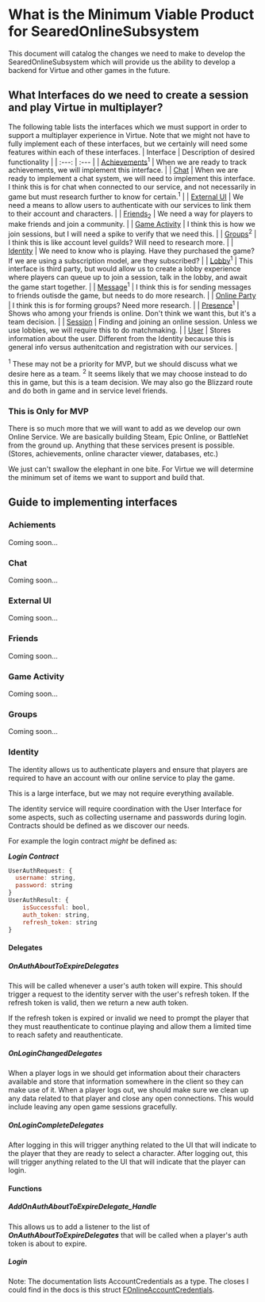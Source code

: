 # What is the Minimum Viable Product for SearedOnlineSubsystem
This document will catalog the changes we need to make to develop the SearedOnlineSubsystem which will provide us the ability to develop a backend for Virtue and other games in the future.

## What Interfaces do we need to create a session and play Virtue in multiplayer?
The following table lists the interfaces which we must support in order to support a multiplayer experience in Virtue. Note that we might not have to fully implement each of these interfaces, but we certainly will need some features within each of these interfaces.
| Interface | Description of desired functionality |
| :---: | :--- |
| [Achievements](https://dev.epicgames.com/documentation/en-us/unreal-engine/API/Plugins/OnlineSubsystem/Interfaces/IOnlineAchievements)<sup>1</sup> | When we are ready to track achievements, we will implement this interface. |
| [Chat](https://dev.epicgames.com/documentation/en-us/unreal-engine/API/Plugins/OnlineSubsystem/Interfaces/IOnlineChat/) | When we are ready to implement a chat system, we will need to implement this interface. I think this is for chat when connected to our service, and not necessarily in game but must research further to know for certain.<sup>1</sup> |
| [External UI](https://dev.epicgames.com/documentation/en-us/unreal-engine/API/Plugins/OnlineSubsystem/Interfaces/IOnlineExternalUI) | We need a means to allow users to authenticate with our services to link them to their account and characters. |
| [Friends](https://dev.epicgames.com/documentation/en-us/unreal-engine/API/Plugins/OnlineSubsystem/Interfaces/IOnlineFriends)<sub>2</sub> | We need a way for players to make friends and join a community. |
| [Game Activity](https://dev.epicgames.com/documentation/en-us/unreal-engine/API/Plugins/OnlineSubsystem/Interfaces/IOnlineGameActivity) | I think this is how we join sessions, but I will need a spike to verify that we need this. |
| [Groups](https://dev.epicgames.com/documentation/en-us/unreal-engine/API/Plugins/OnlineSubsystem/Interfaces/IOnlineGroups)<sup>2</sup> | I think this is like account level guilds? Will need to research more. |
| [Identity](https://dev.epicgames.com/documentation/en-us/unreal-engine/API/Plugins/OnlineSubsystem/Interfaces/IOnlineIdentity) | We need to know who is playing. Have they purchased the game? If we are using a subscription model, are they subscribed? |
| [Lobby](https://src.redpoint.games/redpointgames/online-interfaces)<sup>1</sup> | This interface is third party, but would allow us to create a lobby experience where players can queue up to join a session, talk in the lobby, and await the game start together. |
| [Message](https://dev.epicgames.com/documentation/en-us/unreal-engine/API/Plugins/OnlineSubsystem/Interfaces/IOnlineMessage)<sup>1</sup> | I think this is for sending messages to friends outisde the game, but needs to do more research. |
| [Online Party](https://dev.epicgames.com/documentation/en-us/unreal-engine/API/Plugins/OnlineSubsystem/Interfaces/IOnlinePartySystem?application_version=5.5) | I think this is for forming groups? Need more research. |
| [Presence](https://dev.epicgames.com/documentation/en-us/unreal-engine/API/Plugins/OnlineSubsystem/Interfaces/IOnlinePresence)<sup>1</sup> | Shows who among your friends is online. Don't think we want this, but it's a team decision. |
| [Session](https://dev.epicgames.com/documentation/en-us/unreal-engine/API/Plugins/OnlineSubsystem/Interfaces/IOnlineSession) | Finding and joining an online session. Unless we use lobbies, we will require this to do matchmaking. |
| [User](https://dev.epicgames.com/documentation/en-us/unreal-engine/API/Plugins/OnlineSubsystem/Interfaces/IOnlineUser) | Stores information about the user. Different from the Identity because this is general info versus authenitcation and registration with our services. |


<sup>1</sup> These may not be a priority for MVP, but we should discuss what we desire here as a team.
<sup>2</sup> It seems likely that we may choose instead to do this in game, but this is a team decision. We may also go the Blizzard route and do both in game and in service level friends.

### This is Only for MVP
There is so much more that we will want to add as we develop our own Online Service. We are basically building Steam, Epic Online, or BattleNet from the ground up. Anything that these services present is possible. (Stores, achievements, online character viewer, databases, etc.)

We just can't swallow the elephant in one bite. For Virtue we will determine the minimum set of items we want to support and build that.


## Guide to implementing interfaces

### Achiements
Coming soon...

### Chat
Coming soon...

### External UI
Coming soon...

### Friends
Coming soon...

### Game Activity
Coming soon...

### Groups
Coming soon...

### Identity
The identity allows us to authenticate players and ensure that players are required to have an account with our online service to play the game.

This is a large interface, but we may not require everything available.

The identity service will require coordination with the User Interface for some aspects, such as collecting username and passwords during login. Contracts should be defined as we discover our needs.

For example the login contract *might* be defined as:

***Login Contract***
```js
UserAuthRequest: { 
  username: string,
  password: string
}
UserAuthResult: {
	isSuccessful: bool,
	auth_token: string,
	refresh_token: string
}
```

#### Delegates
##### OnAuthAboutToExpireDelegates
This will be called whenever a user's auth token will expire. This should trigger a request to the identity server with the user's refresh token. If the refresh token is valid, then we return a new auth token.

If the refresh token is expired or invalid we need to prompt the player that they must reauthenticate to continue playing and allow them a limited time to reach safety and reauthenticate.

##### OnLoginChangedDelegates
When a player logs in we should get information about their characters available and store that information somewhere in the client so they can make use of it.
When a player logs out, we should make sure we clean up any data related to that player and close any open connections. This would include leaving any open game sessions gracefully.

##### OnLoginCompleteDelegates
After logging in this will trigger anything related to the UI that will indicate to the player that they are ready to select a character.
After logging out, this will trigger anything related to the UI that will indicate that the player can login.

#### Functions
##### AddOnAuthAboutToExpireDelegate_Handle
This allows us to add a listener to the list of ***OnAuthAboutToExpireDelegates*** that will be called when a player's auth token is about to expire.

##### Login
Note: The documentation lists AccountCredentials as a type. The closes I could find in the docs is this struct [FOnlineAccountCredentials](https://dev.epicgames.com/documentation/en-us/unreal-engine/API/Plugins/OnlineSubsystem/Interfaces/FOnlineAccountCredentials?application_version=5.5).
